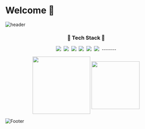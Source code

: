 # Welcome 👋
![header](https://capsule-render.vercel.app/api?type=waving&color=6FC7E1&height=200&section=header&text=jhanks21&fontSize=70)

<h3 align="center">💪 Tech Stack 💪</h3>

<p align="center"? Techs that I've used at least once </p>

<p align="center">
 <img src="https://img.shields.io/badge/Python-3766AB?style=flat-square&logo=Python&logoColor=white" /></a>&nbsp 
 <img src="https://img.shields.io/badge/Java-007396?style=flat-square&logo=Java&logoColor=white" /></a>&nbsp 
 <img src="https://img.shields.io/badge/C++-00599C?style=flat-square&logo=cplusplus&logoColor=white" /></a>&nbsp 
 <img src="https://img.shields.io/badge/Mysql-FCC624?style=flat-square&logo=Mysql&logoColor=white" /></a>&nbsp 
 <img src="https://img.shields.io/badge/C-A8B9CC?style=flat-square&logo=c&logoColor=white" /></a>&nbsp                               
<img src="https://img.shields.io/badge/Flutter-02569B?style=for-the-badge&logo=Flutter&logoColor=white" /></a>&nbsp
-------
                                
<div align="center">
<img height="180em" src="https://github-readme-stats.vercel.app/api?username=jeongahn&show_icons=true&theme=prussian" align = "center"/>
<img height="150em" src="https://github-readme-stats.vercel.app/api/top-langs?username=jeongahn&show_icons=true&locale=en&layout=compact&theme=prussian" align = "center"/>
</div>



![Footer](https://capsule-render.vercel.app/api?type=waving&color=6FC7E1&height=200&section=footer)
